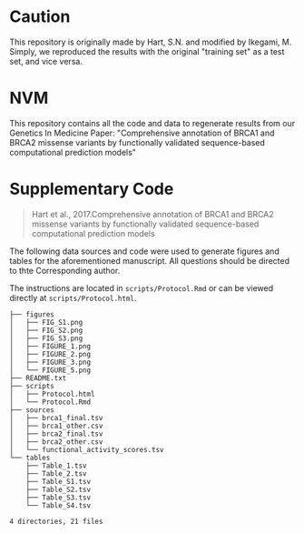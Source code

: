 # Caution
This repository is originally made by Hart, S.N. and modified by Ikegami, M.
Simply, we reproduced the results with the original "training set" as a test set, and vice versa.

# NVM
This repository contains all the code and data to regenerate results from our Genetics In Medicine Paper: "Comprehensive annotation of BRCA1 and BRCA2 missense variants by functionally validated sequence-based computational prediction models"
# Supplementary Code
> Hart et al., 2017.Comprehensive annotation of BRCA1 and BRCA2 missense variants by functionally validated sequence-based computational prediction models

The following data sources and code were used to generate figures and tables for the aforementioned manuscript.  All questions should be directed to thte Corresponding author.

The instructions are located in `scripts/Protocol.Rmd`  or can be viewed directly at `scripts/Protocol.html`.

```
├── figures
│   ├── FIG_S1.png
│   ├── FIG_S2.png
│   ├── FIG_S3.png
│   ├── FIGURE_1.png
│   ├── FIGURE_2.png
│   ├── FIGURE_3.png
│   └── FIGURE_5.png
├── README.txt
├── scripts
│   ├── Protocol.html
│   └── Protocol.Rmd
├── sources
│   ├── brca1_final.tsv
│   ├── brca1_other.csv
│   ├── brca2_final.tsv
│   ├── brca2_other.csv
│   └── functional_activity_scores.tsv
└── tables
    ├── Table_1.tsv
    ├── Table_2.tsv
    ├── Table_S1.tsv
    ├── Table_S2.tsv
    ├── Table_S3.tsv
    └── Table_S4.tsv

4 directories, 21 files
```
